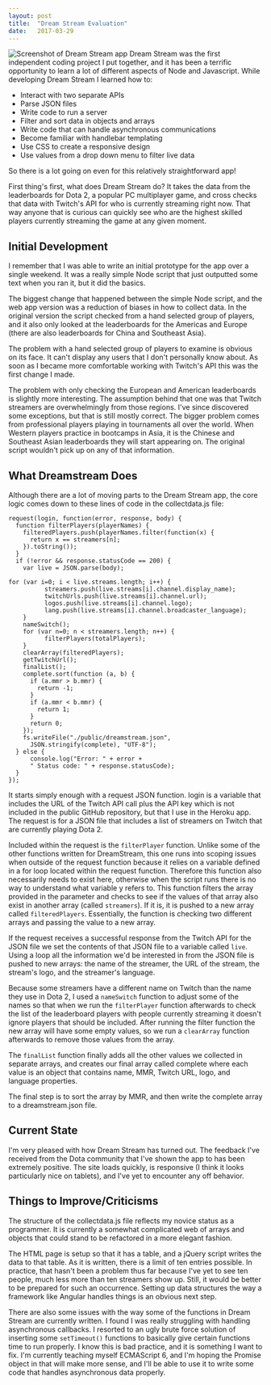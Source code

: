 ```yaml
---
layout: post
title:  "Dream Stream Evaluation"
date:   2017-03-29
---
```

<img src="https://pauljickling.github.io/assets/img/dreap_app1.png" alt="Screenshot of Dream Stream app">
Dream Stream was the first independent coding project I put together, and it has been a terrific opportunity to learn a lot of different aspects of Node and Javascript. While developing Dream Stream I learned how to:

*    Interact with two separate APIs
*    Parse JSON files
*    Write code to run a server
*    Filter and sort data in objects and arrays
*    Write code that can handle asynchronous communications
*    Become familiar with handlebar templating
*    Use CSS to create a responsive design
*    Use values from a drop down menu to filter live data

So there is a lot going on even for this relatively straightforward app!

First thing's first, what does Dream Stream do? It takes the data from the leaderboards for Dota 2, a popular PC multiplayer game, and cross checks that data with Twitch's API for who is currently streaming right now. That way anyone that is curious can quickly see who are the highest skilled players currently streaming the game at any given moment.

Initial Development
-------------------

I remember that I was able to write an initial prototype for the app over a single weekend. It was a really simple Node script that just outputted some text when you ran it, but it did the basics.

The biggest change that happened between the simple Node script, and the web app version was a reduction of biases in how to collect data. In the original version the script checked from a hand selected group of players, and it also only looked at the leaderboards for the Americas and Europe (there are also leaderboards for China and Southeast Asia).

The problem with a hand selected group of players to examine is obvious on its face. It can't display any users that I don't personally know about. As soon as I became more comfortable working with Twitch's API this was the first change I made.

The problem with only checking the European and American leaderboards is slightly more interesting. The assumption behind that one was that Twitch streamers are overwhelmingly from those regions. I've since discovered some exceptions, but that is still mostly correct. The bigger problem comes from professional players playing in tournaments all over the world. When Western players practice in bootcamps in Asia, it is the Chinese and Southeast Asian leaderboards they will start appearing on. The original script wouldn't pick up on any of that information.

What Dreamstream Does
---------------------

Although there are a lot of moving parts to the Dream Stream app, the core logic comes down to these lines of code in the collectdata.js file:

    request(login, function(error, response, body) {
      function filterPlayers(playerNames) {
        filteredPlayers.push(playerNames.filter(function(x) {
          return x == streamers[n];
        }).toString());
      }
      if (!error && response.statusCode == 200) {
        var live = JSON.parse(body);

    for (var i=0; i < live.streams.length; i++) {
              streamers.push(live.streams[i].channel.display_name);
              twitchUrls.push(live.streams[i].channel.url);
              logos.push(live.streams[i].channel.logo);
              lang.push(live.streams[i].channel.broadcaster_language);
        }
        nameSwitch();
        for (var n=0; n < streamers.length; n++) {
              filterPlayers(totalPlayers);
        }
        clearArray(filteredPlayers);
        getTwitchUrl();
        finalList();
        complete.sort(function (a, b) {
          if (a.mmr > b.mmr) {
            return -1;
          }
          if (a.mmr < b.mmr) {
            return 1;
          }
          return 0;
        });
        fs.writeFile("./public/dreamstream.json",
          JSON.stringify(complete), "UTF-8");
      } else {
          console.log("Error: " + error +
          " Status code: " + response.statusCode);
      }
    });

It starts simply enough with a request JSON function. login is a variable that includes the URL of the Twitch API call plus the API key which is not included in the public GitHub repository, but that I use in the Heroku app. The request is for a JSON file that includes a list of streamers on Twitch that are currently playing Dota 2.

Included within the request is the `filterPlayer` function. Unlike some of the other functions written for DreamStream, this one runs into scoping issues when outside of the request function because it relies on a variable defined in a for loop located within the request function. Therefore this function also necessarily needs to exist here, otherwise when the script runs there is no way to understand what variable y refers to. This function filters the array provided in the parameter and checks to see if the values of that array also exist in another array (called `streamers`). If it is, it is pushed to a new array called `filteredPlayers`. Essentially, the function is checking two different arrays and passing the value to a new array.

If the request receives a successful response from the Twitch API for the JSON file we set the contents of that JSON file to a variable called `live`. Using a loop all the information we'd be interested in from the JSON file is pushed to new arrays: the name of the streamer, the URL of the stream, the stream's logo, and the streamer's language.

Because some streamers have a different name on Twitch than the name they use in Dota 2, I used a `nameSwitch` function to adjust some of the names so that when we run the `filterPlayer` function afterwards to check the list of the leaderboard players with people currently streaming it doesn't ignore players that should be included. After running the filter function the new array will have some empty values, so we run a `clearArray` function afterwards to remove those values from the array.

The `finalList` function finally adds all the other values we collected in separate arrays, and creates our final array called complete where each value is an object that contains name, MMR, Twitch URL, logo, and language properties.

The final step is to sort the array by MMR, and then write the complete array to a dreamstream.json file.

Current State
-------------

I'm very pleased with how Dream Stream has turned out. The feedback I've received from the Dota community that I've shown the app to has been extremely positive. The site loads quickly, is responsive (I think it looks particularly nice on tablets), and I've yet to encounter any off behavior.

Things to Improve/Criticisms
----------------------------

The structure of the collectdata.js file reflects my novice status as a programmer. It is currently a somewhat complicated web of arrays and objects that could stand to be refactored in a more elegant fashion.

The HTML page is setup so that it has a table, and a jQuery script writes the data to that table. As it is written, there is a limit of ten entries possible. In practice, that hasn't been a problem thus far because I've yet to see ten people, much less more than ten streamers show up. Still, it would be better to be prepared for such an occurrence. Setting up data structures the way a framework like Angular handles things is an obvious next step.

There are also some issues with the way some of the functions in Dream Stream are currently written. I found I was really struggling with handling asynchronous callbacks. I resorted to an ugly brute force solution of inserting some `setTimeout()` functions to basically give certain functions time to run properly. I know this is bad practice, and it is something I want to fix. I'm currently teaching myself ECMAScript 6, and I'm hoping the Promise object in that will make more sense, and I'll be able to use it to write some code that handles asynchronous data properly.
